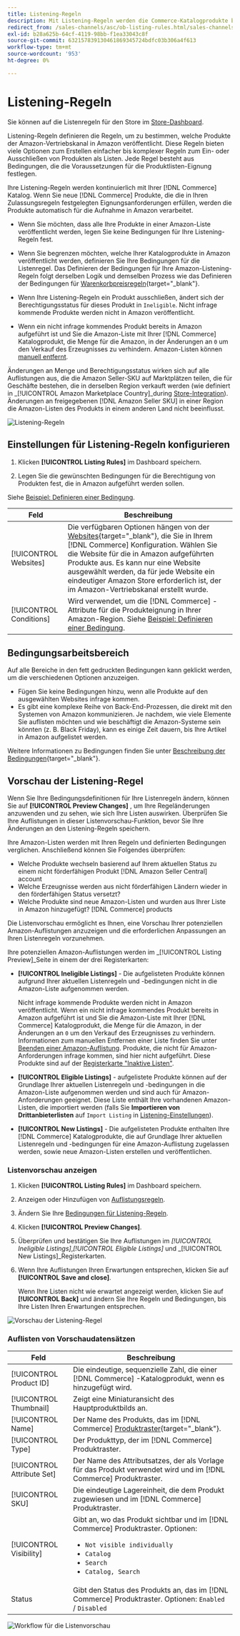 ```yaml
---
title: Listening-Regeln
description: Mit Listening-Regeln werden die Commerce-Katalogprodukte bestimmt, die als Amazon Marketplace-Listen veröffentlicht werden.
redirect_from: /sales-channels/asc/ob-listing-rules.html/sales-channels/asc/ob-listing-preview.html/sales-channels/asc/listing-rule-preview.html
exl-id: b28a625b-64cf-4119-98bb-f1ea33043c8f
source-git-commit: 632157839130461869345724bdfc03b306a4f613
workflow-type: tm+mt
source-wordcount: '953'
ht-degree: 0%

---
```


# Listening-Regeln

Sie können auf die Listenregeln für den Store im [Store-Dashboard](./amazon-store-dashboard.md).

Listening-Regeln definieren die Regeln, um zu bestimmen, welche Produkte der Amazon-Vertriebskanal in Amazon veröffentlicht. Diese Regeln bieten viele Optionen zum Erstellen einfacher bis komplexer Regeln zum Ein- oder Ausschließen von Produkten als Listen. Jede Regel besteht aus Bedingungen, die die Voraussetzungen für die Produktlisten-Eignung festlegen.

Ihre Listening-Regeln werden kontinuierlich mit Ihrer [!DNL Commerce] Katalog. Wenn Sie neue [!DNL Commerce] Produkte, die die in Ihren Zulassungsregeln festgelegten Eignungsanforderungen erfüllen, werden die Produkte automatisch für die Aufnahme in Amazon verarbeitet.

- Wenn Sie möchten, dass alle Ihre Produkte in einer Amazon-Liste veröffentlicht werden, legen Sie keine Bedingungen für Ihre Listening-Regeln fest.

- Wenn Sie begrenzen möchten, welche Ihrer Katalogprodukte in Amazon veröffentlicht werden, definieren Sie Ihre Bedingungen für die Listenregel. Das Definieren der Bedingungen für Ihre Amazon-Listening-Regeln folgt derselben Logik und demselben Prozess wie das Definieren der Bedingungen für [Warenkorbpreisregeln](https://docs.magento.com/user-guide/marketing/price-rules-cart.html){target=&quot;_blank&quot;}.

- Wenn Ihre Listening-Regeln ein Produkt ausschließen, ändert sich der Berechtigungsstatus für dieses Produkt in `Ineligible`. Nicht infrage kommende Produkte werden nicht in Amazon veröffentlicht.

- Wenn ein nicht infrage kommendes Produkt bereits in Amazon aufgeführt ist und Sie die Amazon-Liste mit Ihrer [!DNL Commerce] Katalogprodukt, die Menge für die Amazon, in der Änderungen an `0` um den Verkauf des Erzeugnisses zu verhindern. Amazon-Listen können [manuell entfernt](./end-listings-manually.md).

Änderungen an Menge und Berechtigungsstatus wirken sich auf alle Auflistungen aus, die die Amazon Seller-SKU auf Marktplätzen teilen, die für Geschäfte bestehen, die in derselben Region verkauft werden (wie definiert in _[!UICONTROL Amazon Marketplace Country]_during [Store-Integration](./store-integration.md)). Änderungen an freigegebenen [!DNL Amazon Seller SKU] in einer Region die Amazon-Listen des Produkts in einem anderen Land nicht beeinflusst.

![Listening-Regeln](assets/ob-listing-rules.png)

## Einstellungen für Listening-Regeln konfigurieren

1. Klicken **[!UICONTROL Listing Rules]** im Dashboard speichern.

1. Legen Sie die gewünschten Bedingungen für die Berechtigung von Produkten fest, die in Amazon aufgeführt werden sollen.

Siehe [Beispiel: Definieren einer Bedingung](./ob-define-condition-example.md).

| Feld | Beschreibung |
|---|---|
| [!UICONTROL Websites] | Die verfügbaren Optionen hängen von der [Websites](https://docs.magento.com/user-guide/stores/websites-stores-views.html){target=&quot;_blank&quot;}, die Sie in Ihrem [!DNL Commerce] Konfiguration. Wählen Sie die Website für die in Amazon aufgeführten Produkte aus. Es kann nur eine Website ausgewählt werden, da für jede Website ein eindeutiger Amazon Store erforderlich ist, der im Amazon-Vertriebskanal erstellt wurde. |
| [!UICONTROL Conditions] | Wird verwendet, um die [!DNL Commerce] -Attribute für die Produkteignung in Ihrer Amazon-Region. Siehe [Beispiel: Definieren einer Bedingung](./ob-define-condition-example.md). |

## Bedingungsarbeitsbereich

Auf alle Bereiche in den fett gedruckten Bedingungen kann geklickt werden, um die verschiedenen Optionen anzuzeigen.

- Fügen Sie keine Bedingungen hinzu, wenn alle Produkte auf den ausgewählten Websites infrage kommen.
- Es gibt eine komplexe Reihe von Back-End-Prozessen, die direkt mit den Systemen von Amazon kommunizieren. Je nachdem, wie viele Elemente Sie auflisten möchten und wie beschäftigt die Amazon-Systeme sein könnten (z. B. Black Friday), kann es einige Zeit dauern, bis Ihre Artikel in Amazon aufgelistet werden.

Weitere Informationen zu Bedingungen finden Sie unter [Beschreibung der Bedingungen](https://docs.magento.com/user-guide/marketing/price-rules-cart.html){target=&quot;_blank&quot;}.

## Vorschau der Listening-Regel

Wenn Sie Ihre Bedingungsdefinitionen für Ihre Listenregeln ändern, können Sie auf **[!UICONTROL Preview Changes]** , um Ihre Regeländerungen anzuwenden und zu sehen, wie sich Ihre Listen auswirken. Überprüfen Sie Ihre Auflistungen in dieser Listenvorschau-Funktion, bevor Sie Ihre Änderungen an den Listening-Regeln speichern.

Ihre Amazon-Listen werden mit Ihren Regeln und definierten Bedingungen verglichen. Anschließend können Sie Folgendes überprüfen:

- Welche Produkte wechseln basierend auf Ihrem aktuellen Status zu einem nicht förderfähigen Produkt [!DNL Amazon Seller Central] account
- Welche Erzeugnisse werden aus nicht förderfähigen Ländern wieder in den förderfähigen Status versetzt?
- Welche Produkte sind neue Amazon-Listen und wurden aus Ihrer Liste in Amazon hinzugefügt? [!DNL Commerce] products

Die Listenvorschau ermöglicht es Ihnen, eine Vorschau Ihrer potenziellen Amazon-Auflistungen anzuzeigen und die erforderlichen Anpassungen an Ihren Listenregeln vorzunehmen.

Ihre potenziellen Amazon-Auflistungen werden im _[!UICONTROL Listing Preview]_Seite in einem der drei Registerkarten:

- **[!UICONTROL Ineligible Listings]** - Die aufgelisteten Produkte können aufgrund Ihrer aktuellen Listenregeln und -bedingungen nicht in die Amazon-Liste aufgenommen werden.

   Nicht infrage kommende Produkte werden nicht in Amazon veröffentlicht. Wenn ein nicht infrage kommendes Produkt bereits in Amazon aufgeführt ist und Sie die Amazon-Liste mit Ihrer [!DNL Commerce] Katalogprodukt, die Menge für die Amazon, in der Änderungen an `0` um den Verkauf des Erzeugnisses zu verhindern. Informationen zum manuellen Entfernen einer Liste finden Sie unter [Beenden einer Amazon-Auflistung](./end-listings-manually.md). Produkte, die nicht für Amazon-Anforderungen infrage kommen, sind hier nicht aufgeführt. Diese Produkte sind auf der [Registerkarte &quot;Inaktive Listen&quot;](./inactive-listings.md).

- **[!UICONTROL Eligible Listings]** - aufgelistete Produkte können auf der Grundlage Ihrer aktuellen Listenregeln und -bedingungen in die Amazon-Liste aufgenommen werden und sind auch für Amazon-Anforderungen geeignet. Diese Liste enthält Ihre vorhandenen Amazon-Listen, die importiert werden (falls Sie **Importieren von Drittanbieterlisten** auf `Import Listing` in [Listening-Einstellungen](./third-party-listing-settings.md)).

- **[!UICONTROL New Listings]** - Die aufgelisteten Produkte enthalten Ihre [!DNL Commerce] Katalogprodukte, die auf Grundlage Ihrer aktuellen Listenregeln und -bedingungen für eine Amazon-Auflistung zugelassen werden, sowie neue Amazon-Listen erstellen und veröffentlichen.

### Listenvorschau anzeigen

1. Klicken **[!UICONTROL Listing Rules]** im Dashboard speichern.

1. Anzeigen oder Hinzufügen von [Auflistungsregeln](./listing-rules.md).

1. Ändern Sie Ihre [Bedingungen für Listening-Regeln](./ob-define-condition-example.md).

1. Klicken **[!UICONTROL Preview Changes]**.

1. Überprüfen und bestätigen Sie Ihre Auflistungen im _[!UICONTROL Ineligible Listings]_,_[!UICONTROL Eligible Listings]_ und _[!UICONTROL New Listings]_Registerkarten.

1. Wenn Ihre Auflistungen Ihren Erwartungen entsprechen, klicken Sie auf **[!UICONTROL Save and close]**.

   Wenn Ihre Listen nicht wie erwartet angezeigt werden, klicken Sie auf **[!UICONTROL Back]** und ändern Sie Ihre Regeln und Bedingungen, bis Ihre Listen Ihren Erwartungen entsprechen.

![Vorschau der Listening-Regel](assets/amazon-listing-rule-preview.png)

### Auflisten von Vorschaudatensätzen

| Feld | Beschreibung |
|--- |--- |
| [!UICONTROL Product ID] | Die eindeutige, sequenzielle Zahl, die einer [!DNL Commerce] -Katalogprodukt, wenn es hinzugefügt wird. |
| [!UICONTROL Thumbnail] | Zeigt eine Miniaturansicht des Hauptproduktbilds an. |
| [!UICONTROL Name] | Der Name des Produkts, das im [!DNL Commerce] [Produktraster](https://docs.magento.com/user-guide/catalog/products.html){target=&quot;_blank&quot;}. |
| [!UICONTROL Type] | Der Produkttyp, der im [!DNL Commerce] Produktraster. |
| [!UICONTROL Attribute Set] | Der Name des Attributsatzes, der als Vorlage für das Produkt verwendet wird und im [!DNL Commerce] Produktraster. |
| [!UICONTROL SKU] | Die eindeutige Lagereinheit, die dem Produkt zugewiesen und im [!DNL Commerce] Produktraster. |
| [!UICONTROL Visibility] | Gibt an, wo das Produkt sichtbar und im [!DNL Commerce] Produktraster. Optionen:<ul><li>`Not visible individually`</li><li>`Catalog`</li><li>`Search`</li><li>`Catalog, Search`</li></ul> |
| Status | Gibt den Status des Produkts an, das im [!DNL Commerce] Produktraster. Optionen: `Enabled` / `Disabled` |

![Workflow für die Listenvorschau](assets/listing-preview-flowchart.png)
